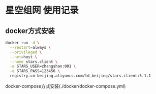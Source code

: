 # 星空组网 使用记录

## docker方式安装

```bash
docker run -d \
  --restart=always \
  --privileged \
  --net=host \
  --name stars.client \
  -e STARS_USER=zhangshan:001 \
  -e STARS_PASS=123456 \
  registry.cn-beijing.aliyuncs.com/ld_beijing/stars.client:5.1.1
```

docker-compose方式安装(./docker/docker-compose.yml)
